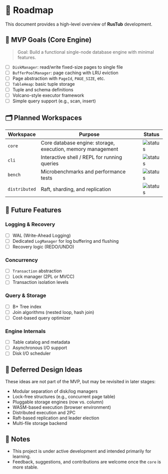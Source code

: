 # 🧭 Roadmap

This document provides a high-level overview of **RusTub** development.

## 🎯 MVP Goals (Core Engine)

> Goal: Build a functional single-node database engine with minimal features.

- [ ] `DiskManager`: read/write fixed-size pages to single file
- [ ] `BufferPoolManager`: page caching with LRU eviction
- [ ] Page abstraction with `PageId`, `PAGE_SIZE`, etc.
- [ ] `TableHeap`: basic tuple storage
- [ ] Tuple and schema definitions
- [ ] Volcano-style executor framework
- [ ] Simple query support (e.g., scan, insert)

## 🗂️ Planned Workspaces

| Workspace     | Purpose                                                     | Status                                                                 |
| ------------- | ----------------------------------------------------------- | ---------------------------------------------------------------------- |
| `core`        | Core database engine: storage, execution, memory management | ![status](https://img.shields.io/badge/status-in--progress-blue)       |
| `cli`         | Interactive shell / REPL for running queries                | ![status](https://img.shields.io/badge/status-planned-yellow)          |
| `bench`       | Microbenchmarks and performance tests                       | ![status](https://img.shields.io/badge/status-planned-yellow)          |
| `distributed` | Raft, sharding, and replication                             | ![status](https://img.shields.io/badge/status-stretch--goal-lightgrey) |

## 📌 Future Features

### Logging & Recovery
- [ ] WAL (Write-Ahead Logging)
- [ ] Dedicated `LogManager` for log buffering and flushing
- [ ] Recovery logic (REDO/UNDO)

### Concurrency
- [ ] `Transaction` abstraction
- [ ] Lock manager (2PL or MVCC)
- [ ] Transaction isolation levels

### Query & Storage
- [ ] B+ Tree index
- [ ] Join algorithms (nested loop, hash join)
- [ ] Cost-based query optimizer

### Engine Internals
- [ ] Table catalog and metadata
- [ ] Asynchronous I/O support
- [ ] Disk I/O scheduler

## 🧠 Deferred Design Ideas

These ideas are not part of the MVP, but may be revisited in later stages:

- Modular separation of disk/log managers
- Lock-free structures (e.g., concurrent page table)
- Pluggable storage engines (row vs. column)
- WASM-based execution (browser environment)
- Distributed execution and 2PC
- Raft-based replication and leader election
- Multi-file storage backend

## 📝 Notes

- This project is under active development and intended primarily for learning.
- Feedback, suggestions, and contributions are welcome once the `core` is more stable.
